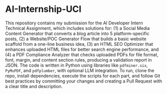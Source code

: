 # AI-Internship-UCI

This repository contains my submission for the AI Developer Intern Technical Assignment, which includes solutions for: (1) a Social Media Content Generator that converts a blog article into 5 platform-specific posts, (2) a Website/POC Generator Flow that builds a basic website scaffold from a one-line business idea, (3) an HTML SEO Optimizer that enhances uploaded HTML files for better search engine performance, and (4) a PDF Compliance Analyzer that checks uploaded PDFs for file format, font, margin, and content section rules, producing a validation report in JSON. The code is written in Python using libraries like `pdfminer.six`, `PyMuPDF`, and `pdfplumber`, with optional LLM integration. To run, clone the repo, install dependencies, execute the scripts for each part, and follow Git best practices by committing your changes and creating a Pull Request with a clear title and description.
